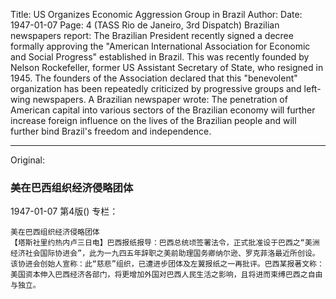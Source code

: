 Title: US Organizes Economic Aggression Group in Brazil
Author: 
Date: 1947-01-07
Page: 4
(TASS Rio de Janeiro, 3rd Dispatch) Brazilian newspapers report: The Brazilian President recently signed a decree formally approving the "American International Association for Economic and Social Progress" established in Brazil. This was recently founded by Nelson Rockefeller, former US Assistant Secretary of State, who resigned in 1945. The founders of the Association declared that this "benevolent" organization has been repeatedly criticized by progressive groups and left-wing newspapers. A Brazilian newspaper wrote: The penetration of American capital into various sectors of the Brazilian economy will further increase foreign influence on the lives of the Brazilian people and will further bind Brazil's freedom and independence.



<hr /> 

Original: 


### 美在巴西组织经济侵略团体

1947-01-07
第4版()
专栏：

    美在巴西组织经济侵略团体
    【塔斯社里约热内卢三日电】巴西报纸报导：巴西总统顷签署法令，正式批准设于巴西之“美洲经济社会国际协进会”，此为一九四五年辞职之美前助理国务卿纳尔逊、罗克菲洛最近所创设。该协进会创始人宣称：此“慈悲”组织，已遭进步团体及左翼报纸之一再批评。巴西某报著文称：美国资本伸入巴西经济各部门，将更增加外国对巴西人民生活之影响，且将进而束缚巴西之自由与独立。

